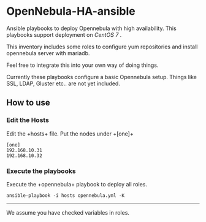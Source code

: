 # OpenNebula-HA-ansible

Ansible playbooks to deploy Opennebula with high availability. 
This playbooks support deployment on *CentOS 7* .

This inventory includes some roles to configure yum repositories and install opennebula server with mariadb. 

Feel free to integrate this into your own way of doing things.

Currently these playbooks configure a basic Opennebula setup. Things like SSL, LDAP, Gluster etc.. are not yet included. 

## How to use

### Edit the Hosts
Edit the +hosts+ file. Put the nodes under +[one]+

```
[one]
192.168.10.31
192.168.10.32
```
### Execute the playbooks
Execute the +opennebula+ playbook to deploy all roles.

```
ansible-playbook -i hosts opennebula.yml -K
```


---

We assume you have checked variables in roles.
